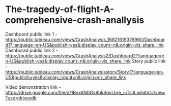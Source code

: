 # The-tragedy-of-flight-A-comprehensive-crash-anallysis
Dashboard public link 1 - https://public.tableau.com/views/CrashAnalysis_16821619376960/Dashboard1?:language=en-US&publish=yes&:display_count=n&:origin=viz_share_link
Dashborad public link 2 - https://public.tableau.com/views/CrashAnalysis2/Dashboard2?:language=en-US&publish=yes&:display_count=n&:origin=viz_share_link
Story public link - https://public.tableau.com/views/CrashAnalysisstory/Story1?:language=en-US&publish=yes&:display_count=n&:origin=viz_share_link


Video demonstration link - https://drive.google.com/file/d/1Bvx6N0Gv9bkSqvLbre_iuTsJLwiIdbCs/view?usp=drivesdk

